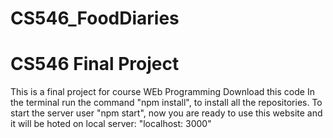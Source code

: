 # CS546_FoodDiaries
# CS546 Final Project
This is a final project for course WEb Programming
Download this code
In the terminal run the command "npm install", to install all the repositories.
To start the server user "npm start", now you are ready to use this website and it will be hoted on local server: "localhost: 3000"
